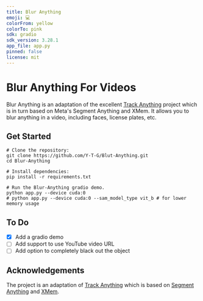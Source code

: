 ```yaml
---
title: Blur Anything
emoji: 💻
colorFrom: yellow
colorTo: pink
sdk: gradio
sdk_version: 3.28.1
app_file: app.py
pinned: false
license: mit
---
```


# Blur Anything For Videos

Blur Anything is an adaptation of the excellent [Track Anything](https://github.com/gaomingqi/Track-Anything) project which is in turn based on Meta's Segment Anything and XMem. It allows you to blur anything in a video, including faces, license plates, etc.

## Get Started
```shell
# Clone the repository:
git clone https://github.com/Y-T-G/Blut-Anything.git
cd Blur-Anything

# Install dependencies: 
pip install -r requirements.txt

# Run the Blur-Anything gradio demo.
python app.py --device cuda:0
# python app.py --device cuda:0 --sam_model_type vit_b # for lower memory usage
```

## To Do
- [x] Add a gradio demo
- [ ] Add support to use YouTube video URL
- [ ] Add option to completely black out the object

## Acknowledgements

The project is an adaptation of [Track Anything](https://github.com/gaomingqi/Track-Anything) which is based on [Segment Anything](https://github.com/facebookresearch/segment-anything) and [XMem](https://github.com/hkchengrex/XMem).
